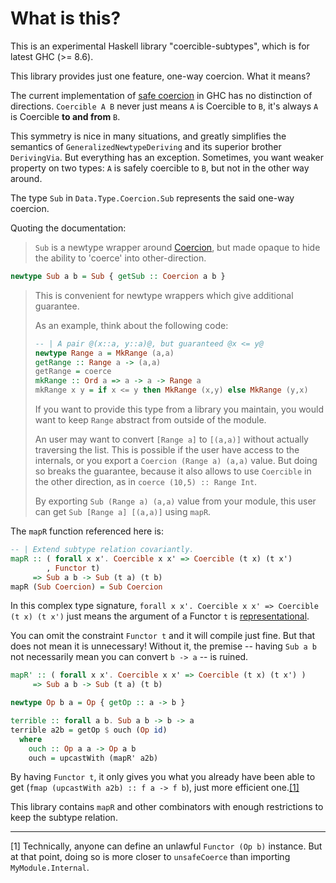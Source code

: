 # What is this?

This is an experimental Haskell library "coercible-subtypes",
which is for latest GHC (>= 8.6).

This library provides just one feature, one-way coercion. What it means?

The current implementation of [safe coercion](https://wiki.haskell.org/GHC/Coercible) in GHC
has no distinction of directions. `Coercible A B` never just means `A` is Coercible to `B`,
it's always `A` is Coercible **to and from** `B`.

This symmetry is nice in many situations, and greatly simplifies the semantics of
`GeneralizedNewtypeDeriving` and its superior brother `DerivingVia`.
But everything has an exception. Sometimes, you want weaker property on two types:
`A` is safely coercible to `B`, but not in the other way around.

The type `Sub` in `Data.Type.Coercion.Sub` represents the said one-way
coercion.

Quoting the documentation:

> `Sub` is a newtype wrapper around [Coercion](https://hackage.haskell.org/package/base-4.12.0.0/docs/Data-Type-Coercion.html#t:Coercion), but made opaque to hide
> the ability to 'coerce' into other-direction.

``` haskell
newtype Sub a b = Sub { getSub :: Coercion a b }
```

> This is convenient for newtype wrappers which give additional guarantee.
>
> As an example, think about the following code:
> 
> ``` haskell
> -- | A pair @(x::a, y::a)@, but guaranteed @x <= y@
> newtype Range a = MkRange (a,a)
> getRange :: Range a -> (a,a)
> getRange = coerce
> mkRange :: Ord a => a -> a -> Range a
> mkRange x y = if x <= y then MkRange (x,y) else MkRange (y,x)
> ```
> 
> If you want to provide this type from a library you maintain,
> you would want to keep `Range` abstract from outside of the module.
>
> An user may want to convert `[Range a]` to `[(a,a)]` without actually
> traversing the list. This is possible if the user have access to the
> internals, or you export a `Coercion (Range a) (a,a)` value. But doing so
> breaks the guarantee, because it also allows to use `Coercible` in the other
> direction, as in `coerce (10,5) :: Range Int`.
> 
> By exporting `Sub (Range a) (a,a)` value from your module,
> this user can get `Sub [Range a] [(a,a)]` using `mapR`.

The `mapR` function referenced here is:

``` haskell
-- | Extend subtype relation covariantly.
mapR :: ( forall x x'. Coercible x x' => Coercible (t x) (t x')
        , Functor t)
     => Sub a b -> Sub (t a) (t b)
mapR (Sub Coercion) = Sub Coercion
```

In this complex type signature, `forall x x'. Coercible x x' => Coercible (t x) (t x')`
just means the argument of a Functor `t` is [representational](https://downloads.haskell.org/ghc/8.8.3/docs/html/users_guide/glasgow_exts.html#roles).

You can omit the constraint `Functor t` and it will compile just fine.
But that does not mean it is unnecessary! Without it, the premise -- having `Sub a b` not necessarily mean you can convert `b -> a` -- is ruined.

``` haskell
mapR' :: ( forall x x'. Coercible x x' => Coercible (t x) (t x') )
     => Sub a b -> Sub (t a) (t b)

newtype Op b a = Op { getOp :: a -> b }

terrible :: forall a b. Sub a b -> b -> a
terrible a2b = getOp $ ouch (Op id)
  where
    ouch :: Op a a -> Op a b
    ouch = upcastWith (mapR' a2b)
```

By having `Functor t`, it only gives you what you already have been able to get (`fmap (upcastWith a2b) :: f a -> f b`),
just more efficient one.[\[1\]](#fn1)

This library contains `mapR` and other combinators with enough restrictions to keep the subtype relation.

----

<a id="fn1">\[1\]</a> Technically, anyone can define an unlawful `Functor (Op b)` instance.
But at that point, doing so is more closer to `unsafeCoerce` than importing `MyModule.Internal`.
